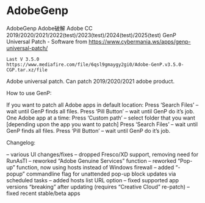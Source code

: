 # AdobeGenp
AdobeGenp Adobe破解 Adobe CC 2019/2020/2021/2022(test)/2023(test)/2024(test)/2025(test) GenP Universal Patch   - Software  from https://www.cybermania.ws/apps/genp-universal-patch/



    Last V 3.5.0
    https://www.mediafire.com/file/6qsl9gmaygy2gi0/Adobe-GenP.v3.5.0-CGP.tar.xz/file



Adobe universal patch. Can patch 2019/2020/2021 adobe product.


How to use GenP:

If you want to patch all Adobe apps in default location:
Press ‘Search Files’ – wait until GenP finds all files.
Press ‘Pill Button’ – wait until GenP do it’s job.
One Adobe app at a time:
Press ‘Custom path’ – select folder that you want [depending upon the app you want to patch]
Press ‘Search Files’ – wait until GenP finds all files.
Press ‘Pill Button’ – wait until GenP do it’s job.

 
Changelog:

– various UI changes/fixes
– dropped Fresco/XD support, removing need for RunAsTI
– reworked “Adobe Genuine Services” function
– reworked “Pop-up” function, now using hosts instead of Windows firewall
– added “-popup” commandline flag for unattended pop-up block updates via scheduled tasks
– added hosts list URL option
– fixed supported app versions “breaking” after updating (requires “Creative Cloud” re-patch)
– fixed recent stable/beta apps